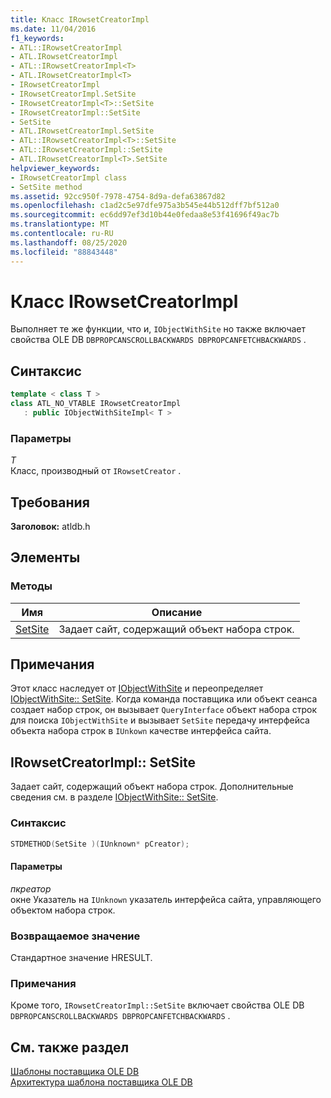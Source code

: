 ```yaml
---
title: Класс IRowsetCreatorImpl
ms.date: 11/04/2016
f1_keywords:
- ATL::IRowsetCreatorImpl
- ATL.IRowsetCreatorImpl
- ATL::IRowsetCreatorImpl<T>
- ATL.IRowsetCreatorImpl<T>
- IRowsetCreatorImpl
- IRowsetCreatorImpl.SetSite
- IRowsetCreatorImpl<T>::SetSite
- IRowsetCreatorImpl::SetSite
- SetSite
- ATL.IRowsetCreatorImpl.SetSite
- ATL::IRowsetCreatorImpl<T>::SetSite
- ATL::IRowsetCreatorImpl::SetSite
- ATL.IRowsetCreatorImpl<T>.SetSite
helpviewer_keywords:
- IRowsetCreatorImpl class
- SetSite method
ms.assetid: 92cc950f-7978-4754-8d9a-defa63867d82
ms.openlocfilehash: c1ad2c5e97dfe975a3b545e44b512dff7bf512a0
ms.sourcegitcommit: ec6dd97ef3d10b44e0fedaa8e53f41696f49ac7b
ms.translationtype: MT
ms.contentlocale: ru-RU
ms.lasthandoff: 08/25/2020
ms.locfileid: "88843448"
---
```

# <a name="irowsetcreatorimpl-class"></a>Класс IRowsetCreatorImpl

Выполняет те же функции, что и, `IObjectWithSite` но также включает свойства OLE DB `DBPROPCANSCROLLBACKWARDS DBPROPCANFETCHBACKWARDS` .

## <a name="syntax"></a>Синтаксис

```cpp
template < class T >
class ATL_NO_VTABLE IRowsetCreatorImpl
   : public IObjectWithSiteImpl< T >
```

### <a name="parameters"></a>Параметры

*T*<br/>
Класс, производный от `IRowsetCreator` .

## <a name="requirements"></a>Требования

**Заголовок:** atldb.h

## <a name="members"></a>Элементы

### <a name="methods"></a>Методы

| Имя | Описание |
|-|-|
|[SetSite](#setsite)|Задает сайт, содержащий объект набора строк.|

## <a name="remarks"></a>Примечания

Этот класс наследует от [IObjectWithSite](/windows/win32/api/ocidl/nn-ocidl-iobjectwithsite) и переопределяет [IObjectWithSite:: SetSite](/windows/win32/api/ocidl/nf-ocidl-iobjectwithsite-setsite). Когда команда поставщика или объект сеанса создает набор строк, он вызывает `QueryInterface` объект набора строк для поиска `IObjectWithSite` и вызывает `SetSite` передачу интерфейса объекта набора строк в `IUnkown` качестве интерфейса сайта.

## <a name="irowsetcreatorimplsetsite"></a><a name="setsite"></a> IRowsetCreatorImpl:: SetSite

Задает сайт, содержащий объект набора строк. Дополнительные сведения см. в разделе [IObjectWithSite:: SetSite](/windows/win32/api/ocidl/nf-ocidl-iobjectwithsite-setsite).

### <a name="syntax"></a>Синтаксис

```cpp
STDMETHOD(SetSite )(IUnknown* pCreator);
```

#### <a name="parameters"></a>Параметры

*пкреатор*<br/>
окне Указатель на `IUnknown` указатель интерфейса сайта, управляющего объектом набора строк.

### <a name="return-value"></a>Возвращаемое значение

Стандартное значение HRESULT.

### <a name="remarks"></a>Примечания

Кроме того, `IRowsetCreatorImpl::SetSite` включает свойства OLE DB `DBPROPCANSCROLLBACKWARDS DBPROPCANFETCHBACKWARDS` .

## <a name="see-also"></a>См. также раздел

[Шаблоны поставщика OLE DB](../../data/oledb/ole-db-provider-templates-cpp.md)<br/>
[Архитектура шаблона поставщика OLE DB](../../data/oledb/ole-db-provider-template-architecture.md)
